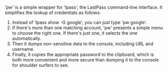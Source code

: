 'pw' is a simple wrapper for 'lpass', the LastPass command-line interface. It simplifies the lookup of credentials as follows:

1. Instead of 'lpass show -G google', you can just type 'pw google'.
2. If there's more than one matching account, 'pw' presents a simple menu to choose the right one. If there's just one, it selects the one automatically.
3. Then it dumps non-sensitive data to the console, including URL and username.
4. Finally, it copies the appropriate password to the clipboard, which is both more convenient and more secure than dumping it to the console for shoulder surfers to see.
